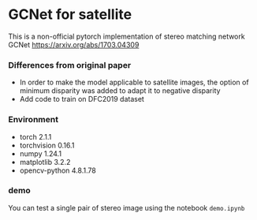 # GCNet for satellite
This is a non-official pytorch implementation of stereo matching network GCNet <https://arxiv.org/abs/1703.04309>
### Differences from original paper
- In order to make the model applicable to satellite images, the option of minimum disparity was added to adapt it to negative disparity
- Add code to train on DFC2019 dataset

### Environment
- torch                     2.1.1
- torchvision               0.16.1
- numpy                     1.24.1
- matplotlib                3.2.2
- opencv-python             4.8.1.78

### demo
You can test a single pair of stereo image using the notebook `demo.ipynb`